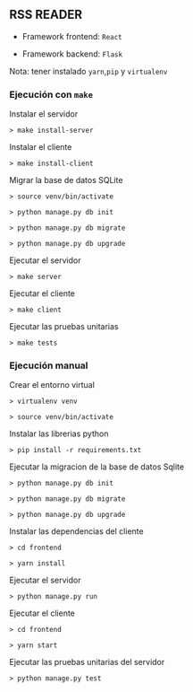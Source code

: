 ## RSS READER

- Framework frontend: `React`

- Framework backend: `Flask`

Nota: tener instalado `yarn`,`pip` y `virtualenv`
### Ejecución con `make`
Instalar el servidor

    > make install-server
    
Instalar el cliente

    > make install-client
    
Migrar la base de datos SQLite
    
    > source venv/bin/activate
    
    > python manage.py db init

    > python manage.py db migrate

    > python manage.py db upgrade
    
Ejecutar el servidor
    
    > make server
    
Ejecutar el cliente
    
    > make client

Ejecutar las pruebas unitarias

    > make tests
    
### Ejecución manual
Crear el entorno virtual

    > virtualenv venv

    > source venv/bin/activate
    
Instalar las librerias python

    > pip install -r requirements.txt
    
Ejecutar la migracion de la base de datos Sqlite

    > python manage.py db init

    > python manage.py db migrate
    
    > python manage.py db upgrade
    
Instalar las dependencias del cliente
    
    > cd frontend
    
    > yarn install
    
Ejecutar el servidor

    > python manage.py run

Ejecutar el cliente

    > cd frontend
    
    > yarn start
    
Ejecutar las pruebas unitarias del servidor

    > python manage.py test
